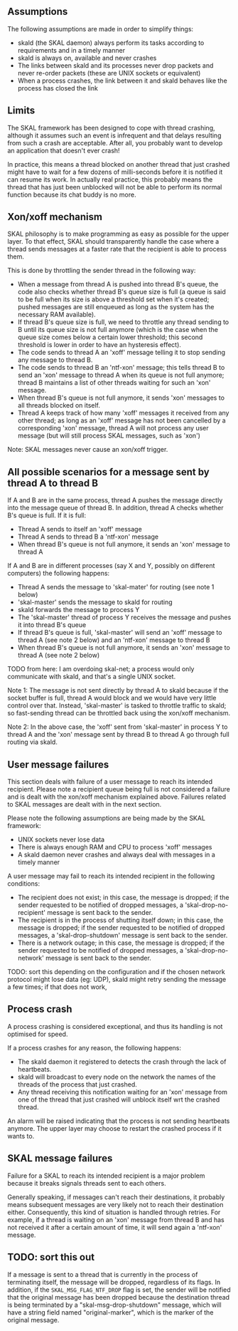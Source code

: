 
Assumptions
-----------

The following assumptions are made in order to simplify things:
 - skald (the SKAL daemon) always perform its tasks according to
   requirements and in a timely manner
 - skald is always on, available and never crashes
 - The links between skald and its processes never drop packets and
   never re-order packets (these are UNIX sockets or equivalent)
 - When a process crashes, the link between it and skald behaves like
   the process has closed the link


Limits
------

The SKAL framework has been designed to cope with thread crashing,
although it assumes such an event is infrequent and that delays
resulting from such a crash are acceptable. After all, you probably want
to develop an application that doesn't ever crash!

In practice, this means a thread blocked on another thread that just
crashed might have to wait for a few dozens of milli-seconds before it
is notified it can resume its work. In actually real practice, this
probably means the thread that has just been unblocked will not be able
to perform its normal function because its chat buddy is no more.


Xon/xoff mechanism
------------------

SKAL philosophy is to make programming as easy as possible for the upper
layer. To that effect, SKAL should transparently handle the case where a
thread sends messages at a faster rate that the recipient is able to
process them.

This is done by throttling the sender thread in the following way:
 - When a message from thread A is pushed into thread B's queue, the
   code also checks whether thread B's queue size is full (a queue is
   said to be full when its size is above a threshold set when it's
   created; pushed messages are still enqueued as long as the system has
   the necessary RAM available).
 - If thread B's queue size is full, we need to throttle any thread
   sending to B until its queue size is not full anymore (which is the
   case when the queue size comes below a certain lower threshold; this
   second threshold is lower in order to have an hysteresis effect).
 - The code sends to thread A an 'xoff' message telling it to stop
   sending any message to thread B.
 - The code sends to thread B an 'ntf-xon' message; this tells thread B
   to send an 'xon' message to thread A when its queue is not full
   anymore; thread B maintains a list of other threads waiting for such
   an 'xon' message.
 - When thread B's queue is not full anymore, it sends 'xon' messages to
   all threads blocked on itself.
 - Thread A keeps track of how many 'xoff' messages it received from any
   other thread; as long as an 'xoff' message has not been cancelled by
   a corresponding 'xon' message, thread A will not process any user
   message (but will still process SKAL messages, such as 'xon')

Note: SKAL messages never cause an xon/xoff trigger.


All possible scenarios for a message sent by thread A to thread B
-----------------------------------------------------------------

If A and B are in the same process, thread A pushes the message directly
into the message queue of thread B. In addition, thread A checks whether
B's queue is full. If it is full:
 - Thread A sends to itself an 'xoff' message
 - Thread A sends to thread B a 'ntf-xon' message
 - When thread B's queue is not full anymore, it sends an 'xon' message
   to thread A

If A and B are in different processes (say X and Y, possibly on
different computers) the following happens:
 - Thread A sends the message to 'skal-mater' for routing (see note 1
   below)
 - 'skal-master' sends the message to skald for routing
 - skald forwards the message to process Y
 - The 'skal-master' thread of process Y receives the message and pushes
   it into thread B's queue
 - If thread B's queue is full, 'skal-master' will send an 'xoff'
   message to thread A (see note 2 below) and an 'ntf-xon' message to
   thread B
 - When thread B's queue is not full anymore, it sends an 'xon' message
   to thread A (see note 2 below)

TODO from here: I am overdoing skal-net; a process would only
communicate with skald, and that's a single UNIX socket.

Note 1: The message is not sent directly by thread A to skald because if
the socket buffer is full, thread A would block and we would have very
little control over that. Instead, 'skal-master' is tasked to throttle
traffic to skald; so fast-sending thread can be throttled back using the
xon/xoff mechanism.

Note 2: In the above case, the 'xoff' sent from 'skal-master' in process Y to
thread A and the 'xon' message sent by thread B to thread A go through
full routing via skald.


User message failures
---------------------

This section deals with failure of a user message to reach its intended
recipient. Please note a recipient queue being full is not considered a
failure and is dealt with the xon/xoff mechanism explained above.
Failures related to SKAL messages are dealt with in the next section.

Please note the following assumptions are being made by the SKAL
framework:
 - UNIX sockets never lose data
 - There is always enough RAM and CPU to process 'xoff' messages
 - A skald daemon never crashes and always deal with messages in a
   timely manner

A user message may fail to reach its intended recipient in the following
conditions:
 - The recipient does not exist; in this case, the message is dropped;
   if the sender requested to be notified of dropped messages, a
   'skal-drop-no-recipient' message is sent back to the sender.
 - The recipient is in the process of shutting itself down; in this
   case, the message is dropped; if the sender requested to be notified
   of dropped messages, a 'skal-drop-shutdown' message is sent back to
   the sender.
 - There is a network outage; in this case, the message is dropped; if
   the sender requested to be notified of dropped messages, a
   'skal-drop-no-network' message is sent back to the sender.

TODO: sort this
depending on the configuration and if the
   chosen network protocol might lose data (eg: UDP), skald might retry
   sending the message a few times; if that does not work, 


Process crash
-------------

A process crashing is considered exceptional, and thus its handling is
not optimised for speed.

If a process crashes for any reason, the following happens:
 - The skald daemon it registered to detects the crash through the lack
   of heartbeats.
 - skald will broadcast to every node on the network the names of the
   threads of the process that just crashed.
 - Any thread receiving this notification waiting for an 'xon' message
   from one of the thread that just crashed will unblock itself wrt the
   crashed thread.

An alarm will be raised indicating that the process is not sending
heartbeats anymore. The upper layer may choose to restart the crashed
process if it wants to.


SKAL message failures
---------------------

Failure for a SKAL to reach its intended recipient is a major problem
because it breaks signals threads sent to each others.

Generally speaking, if messages can't reach their destinations, it
probably means subsequent messages are very likely not to reach their
destination either. Consequently, this kind of situation is handled
through retries. For example, if a thread is waiting on an 'xon' message
from thread B and has not received it after a certain amount of time, it
will send again a 'ntf-xon' message.


TODO: sort this out
-------------------

If a message is sent to a thread that is currently in the process of
terminating itself, the message will be dropped, regardless of its
flags. In addition, if the `SKAL_MSG_FLAG_NTF_DROP` flag is set, the
sender will be notified that the original message has been dropped
because the destination thread is being terminated by a
"skal-msg-drop-shutdown" message, which will have a string field named
"original-marker", which is the marker of the original message.

